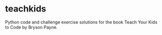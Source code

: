 # teachkids
Python code and challenge exercise solutions for the book Teach Your Kids to Code by Bryson Payne.
